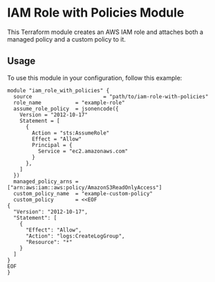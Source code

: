# IAM Role with Policies Module

This Terraform module creates an AWS IAM role and attaches both a managed policy and a custom policy to it.

## Usage

To use this module in your configuration, follow this example:

```hcl
module "iam_role_with_policies" {
  source                       = "path/to/iam-role-with-policies"
  role_name           = "example-role"
  assume_role_policy  = jsonencode({
    Version = "2012-10-17"
    Statement = [
      {
        Action = "sts:AssumeRole"
        Effect = "Allow"
        Principal = {
          Service = "ec2.amazonaws.com"
        }
      },
    ]
  })
  managed_policy_arns = ["arn:aws:iam::aws:policy/AmazonS3ReadOnlyAccess"]
  custom_policy_name  = "example-custom-policy"
  custom_policy       = <<EOF
{
  "Version": "2012-10-17",
  "Statement": [
    {
      "Effect": "Allow",
      "Action": "logs:CreateLogGroup",
      "Resource": "*"
    }
  ]
}
EOF
}
